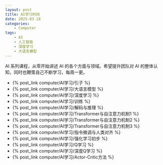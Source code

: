 ```yaml
---
layout: post
title: AI学习时间
date: 2025-03-18
categories:
    - Computer
tags:
    - AI
    - 人工智能
    - 深度学习
    - 大语言模型
---
```


AI 系列课程，从零开始讲述 AI 的各个方面与领域。希望提升团队对 AI 的整体认知，同时也鞭策自己不断学习，每周一更。

- {% post_link computer/AI学习/引子 %}
- {% post_link computer/AI学习/大语言模型 %}
- {% post_link computer/AI学习/深度学习 %}
- {% post_link computer/AI学习/训练 %}
- {% post_link computer/AI学习/解码与推理 %}
- {% post_link computer/AI学习/Transformer与自注意力机制1 %}
- {% post_link computer/AI学习/Transformer与自注意力机制2 %}
- {% post_link computer/AI学习/Transformer与自注意力机制3 %}
- {% post_link computer/AI学习/指令微调与人类对齐 %}
- {% post_link computer/AI学习/强化学习初步 %}
- {% post_link computer/AI学习/Q学习 %}
- {% post_link computer/AI学习/深度Q学习 %}
- {% post_link computer/AI学习/Actor-Critic方法 %}